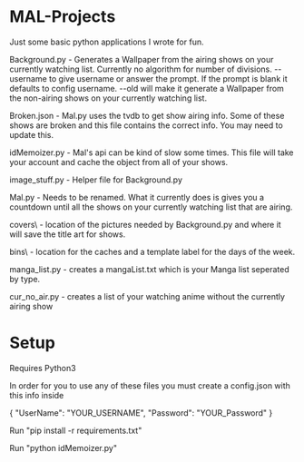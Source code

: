 # MAL-Projects

Just some basic python applications I wrote for fun.

Background.py - Generates a Wallpaper from the airing shows on your currently watching list. Currently no algorithm for number of divisions. --username to give username or answer the prompt. If the prompt is blank it defaults to config username. --old will make it  generate a Wallpaper from the non-airing shows on your currently watching list.

Broken.json - Mal.py uses the tvdb to get show airing info. Some of these shows are broken and this file contains the correct info. You may need to update this.

idMemoizer.py - Mal's api can be kind of slow some times. This file will take your account and cache the object from all of your shows.

image_stuff.py - Helper file for Background.py

Mal.py - Needs to be renamed. What it currently does is gives you a countdown until all the shows on your currently watching list that are airing.

covers\ - location of the pictures needed by Background.py and where it will save the title art for shows.

bins\ - location for the caches and a template label for the days of the week.

manga_list.py - creates a mangaList.txt which is your Manga list seperated by type.

cur_no_air.py - creates a list of your watching anime without the currently airing show

# Setup

Requires Python3

In order for you to use any of these files you must create a config.json with this info inside

{
    "UserName": "YOUR_USERNAME",
    "Password": "YOUR_Password"
}

Run "pip install -r requirements.txt"

Run "python idMemoizer.py"


